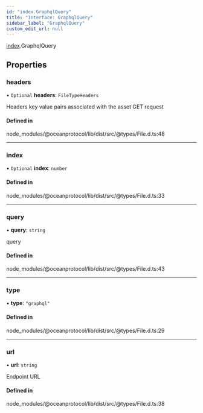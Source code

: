 ```yaml
---
id: "index.GraphqlQuery"
title: "Interface: GraphqlQuery"
sidebar_label: "GraphqlQuery"
custom_edit_url: null
---
```


[index](../modules/).GraphqlQuery

## Properties

### headers

• `Optional` **headers**: `FileTypeHeaders`

Headers key value pairs associated with the asset GET request

#### Defined in

node_modules/@oceanprotocol/lib/dist/src/@types/File.d.ts:48

___

### index

• `Optional` **index**: `number`

#### Defined in

node_modules/@oceanprotocol/lib/dist/src/@types/File.d.ts:33

___

### query

• **query**: `string`

query

#### Defined in

node_modules/@oceanprotocol/lib/dist/src/@types/File.d.ts:43

___

### type

• **type**: ``"graphql"``

#### Defined in

node_modules/@oceanprotocol/lib/dist/src/@types/File.d.ts:29

___

### url

• **url**: `string`

Endpoint URL

#### Defined in

node_modules/@oceanprotocol/lib/dist/src/@types/File.d.ts:38
